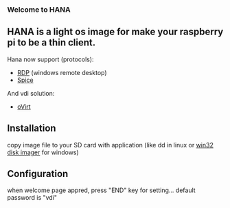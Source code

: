 ### Welcome to HANA


## HANA is a light os image for make your raspberry pi to be a thin client.

Hana now support (protocols):
- [RDP](https://en.wikipedia.org/wiki/Remote_Desktop_Protocol) (windows remote desktop)
- [Spice](https://www.spice-space.org/)

And vdi solution:
- [oVirt](https://www.ovirt.org/)

## Installation
  copy image file to your SD card with application (like dd in linux or [win32 disk imager](https://sourceforge.net/projects/win32diskimager/) for windows)

## Configuration
  when welcome page appred, press "END" key for setting... default password is "vdi"
